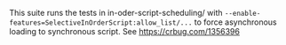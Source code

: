 This suite runs the tests in in-oder-script-scheduling/ with
`--enable-features=SelectiveInOrderScript:allow_list/...` to force
asynchronous loading to synchronous script. See https://crbug.com/1356396
